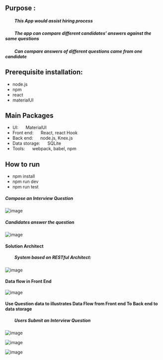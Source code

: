 ## Purpose :     
##### &nbsp;&nbsp;&nbsp;&nbsp;&nbsp;&nbsp;&nbsp;&nbsp; This App would assist hiring process
##### &nbsp;&nbsp;&nbsp;&nbsp;&nbsp;&nbsp;&nbsp;&nbsp; The app can compare different candidates’ answers against the same questions
##### &nbsp;&nbsp;&nbsp;&nbsp;&nbsp;&nbsp;&nbsp;&nbsp; Can compare answers of different questions came from one candidate







##  Prerequisite installation:
-  node.js                          
- npm
- react            
-  materialUI

##   Main Packages
- UI:      &nbsp;&nbsp;&nbsp;&nbsp;       MaterialUI
- Front end: &nbsp;&nbsp;&nbsp;&nbsp;     React, react Hook
- Back end: &nbsp;&nbsp;&nbsp;&nbsp;      node.js, Knex.js
- Data storage:  &nbsp;&nbsp;&nbsp;&nbsp; SQLite &nbsp;&nbsp;&nbsp;&nbsp;   
- Tools: &nbsp;&nbsp;&nbsp;&nbsp; webpack, babel, npm 

##  How to run
- npm install
- npm run dev
-  npm run test


##### Compose an Interview Question

![image](https://github.com/githubmave/103-Interview-Q_N_A/assets/8073738/aeafb081-c994-49a2-bb89-4588b6e15153)


#####  Candidates answer the question

![image](https://github.com/githubmave/103-Interview-Q_N_A/assets/8073738/7555749a-df8d-4f96-af3d-a6818954d6b8)









#### Solution Architect
##### &nbsp;&nbsp;&nbsp;&nbsp;&nbsp;&nbsp;&nbsp;&nbsp;  System based on RESTful Architect: 

![image](https://github.com/githubmave/103-Interview-Q_N_A/assets/8073738/34948afc-b1e7-4a33-b1e1-6c8a9aaf9eed)


####  Data flow in Front End

![image](https://github.com/githubmave/103-Interview-Q_N_A/assets/8073738/50cb0aa1-d008-4490-bef1-c1193e54367b)




####  Use Question data to illustrates Data Flow from Front end To Back end to data storage  

#####  &nbsp;&nbsp;&nbsp;&nbsp;&nbsp;&nbsp;&nbsp;&nbsp; Users Submit an Interview Question

![image](https://github.com/githubmave/103-Interview-Q_N_A/assets/8073738/a3ffbb9c-6053-4515-a0e1-377117d548f8)

![image](https://github.com/githubmave/103-Interview-Q_N_A/assets/8073738/1215ab7c-cffe-4f87-aec6-56c37c7dbfd6)

![image](https://github.com/githubmave/103-Interview-Q_N_A/assets/8073738/50df0a31-9720-4cef-b016-8ee89b5a7203)


   


 































